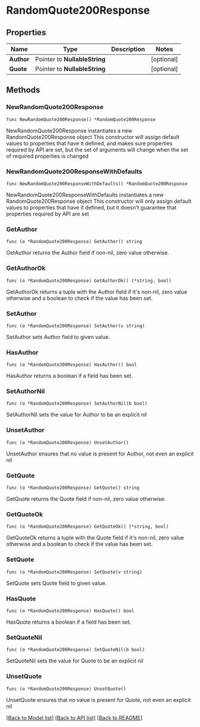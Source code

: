 # RandomQuote200Response

## Properties

Name | Type | Description | Notes
------------ | ------------- | ------------- | -------------
**Author** | Pointer to **NullableString** |  | [optional] 
**Quote** | Pointer to **NullableString** |  | [optional] 

## Methods

### NewRandomQuote200Response

`func NewRandomQuote200Response() *RandomQuote200Response`

NewRandomQuote200Response instantiates a new RandomQuote200Response object
This constructor will assign default values to properties that have it defined,
and makes sure properties required by API are set, but the set of arguments
will change when the set of required properties is changed

### NewRandomQuote200ResponseWithDefaults

`func NewRandomQuote200ResponseWithDefaults() *RandomQuote200Response`

NewRandomQuote200ResponseWithDefaults instantiates a new RandomQuote200Response object
This constructor will only assign default values to properties that have it defined,
but it doesn't guarantee that properties required by API are set

### GetAuthor

`func (o *RandomQuote200Response) GetAuthor() string`

GetAuthor returns the Author field if non-nil, zero value otherwise.

### GetAuthorOk

`func (o *RandomQuote200Response) GetAuthorOk() (*string, bool)`

GetAuthorOk returns a tuple with the Author field if it's non-nil, zero value otherwise
and a boolean to check if the value has been set.

### SetAuthor

`func (o *RandomQuote200Response) SetAuthor(v string)`

SetAuthor sets Author field to given value.

### HasAuthor

`func (o *RandomQuote200Response) HasAuthor() bool`

HasAuthor returns a boolean if a field has been set.

### SetAuthorNil

`func (o *RandomQuote200Response) SetAuthorNil(b bool)`

 SetAuthorNil sets the value for Author to be an explicit nil

### UnsetAuthor
`func (o *RandomQuote200Response) UnsetAuthor()`

UnsetAuthor ensures that no value is present for Author, not even an explicit nil
### GetQuote

`func (o *RandomQuote200Response) GetQuote() string`

GetQuote returns the Quote field if non-nil, zero value otherwise.

### GetQuoteOk

`func (o *RandomQuote200Response) GetQuoteOk() (*string, bool)`

GetQuoteOk returns a tuple with the Quote field if it's non-nil, zero value otherwise
and a boolean to check if the value has been set.

### SetQuote

`func (o *RandomQuote200Response) SetQuote(v string)`

SetQuote sets Quote field to given value.

### HasQuote

`func (o *RandomQuote200Response) HasQuote() bool`

HasQuote returns a boolean if a field has been set.

### SetQuoteNil

`func (o *RandomQuote200Response) SetQuoteNil(b bool)`

 SetQuoteNil sets the value for Quote to be an explicit nil

### UnsetQuote
`func (o *RandomQuote200Response) UnsetQuote()`

UnsetQuote ensures that no value is present for Quote, not even an explicit nil

[[Back to Model list]](../README.md#documentation-for-models) [[Back to API list]](../README.md#documentation-for-api-endpoints) [[Back to README]](../README.md)


